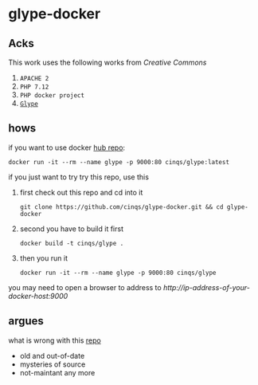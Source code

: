 # glype-docker

## Acks
This work uses the following works from *Creative Commons*

1. `APACHE 2`
2. `PHP 7.12`
3. `PHP docker project`
4. [`Glype`](https://sourceforge.net/projects/glypeproxy/)


## hows

if you want to use docker [hub repo](https://hub.docker.com/u/cinqsoong/glype/):

    docker run -it --rm --name glype -p 9000:80 cinqs/glype:latest

if you just want to try try this repo, use this

1. first check out this repo and cd into it

       git clone https://github.com/cinqs/glype-docker.git && cd glype-docker

2. second you have to build it first

       docker build -t cinqs/glype .

3. then you run it

       docker run -it --rm --name glype -p 9000:80 cinqs/glype
    
you may need to open a browser to address to *http://ip-address-of-your-docker-host:9000*

## argues

what is wrong with this [repo](https://hub.docker.com/r/frankzhang/glype/)

* old and out-of-date
* mysteries of source
* not-maintant any more
